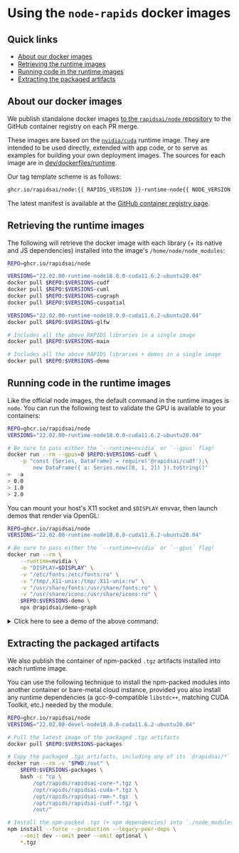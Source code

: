 # Using the `node-rapids` docker images

## Quick links

* [About our docker images](#develop-with-docker-and-the-vscode-remote-containers-extension)
* [Retrieving the runtime images](#retrieving-the-runtime-images)
* [Running code in the runtime images](#running-code-in-the-runtime-images)
* [Extracting the packaged artifacts](#extracting-the-packaged-artifacts)

## About our docker images

We publish standalone docker images [to the `rapidsai/node` repository](https://github.com/orgs/rapidsai/packages/container/package/node) to the GitHub container registry on each PR merge.

These images are based on the [`nvidia/cuda`](https://hub.docker.com/r/nvidia/cuda) runtime image. They are intended to be used directly, extended with app code, or to serve as examples for building your own deployment images. The sources for each image are in [dev/dockerfiles/runtime](https://github.com/rapidsai/node/tree/main/dev/dockerfiles/runtime).

Our tag template scheme is as follows:

```txt
ghcr.io/rapidsai/node:{{ RAPIDS_VERSION }}-runtime-node{{ NODE_VERSION }}-cuda{{ CUDA_VERSION }}-ubuntu{{ UBUNTU_VERSION }}-{{ LIBRARY_NAME }}
```

The latest manifest is available at the [GitHub container registry page](https://github.com/orgs/rapidsai/packages/container/package/node).

## Retrieving the runtime images

The following will retrieve the docker image with each library (+ its native and JS dependencies) installed into the image's `/home/node/node_modules`:

```bash
REPO=ghcr.io/rapidsai/node

VERSIONS="22.02.00-runtime-node18.0.0-cuda11.6.2-ubuntu20.04"
docker pull $REPO:$VERSIONS-cudf
docker pull $REPO:$VERSIONS-cuml
docker pull $REPO:$VERSIONS-cugraph
docker pull $REPO:$VERSIONS-cuspatial

VERSIONS="22.02.00-runtime-node18.0.0-cuda11.6.2-ubuntu20.04"
docker pull $REPO:$VERSIONS-glfw

# Includes all the above RAPIDS libraries in a single image
docker pull $REPO:$VERSIONS-main

# Includes all the above RAPIDS libraries + demos in a single image
docker pull $REPO:$VERSIONS-demo
```

## Running code in the runtime images

Like the official node images, the default command in the runtime images is `node`. You can run the following test to validate the GPU is available to your containers:

```bash
REPO=ghcr.io/rapidsai/node
VERSIONS="22.02.00-runtime-node18.0.0-cuda11.6.2-ubuntu20.04"

# Be sure to pass either the `--runtime=nvidia` or `--gpus` flag!
docker run --rm --gpus=0 $REPO:$VERSIONS-cudf \
    -p "const {Series, DataFrame} = require('@rapidsai/cudf');\
        new DataFrame({ a: Series.new([0, 1, 2]) }).toString()"
>   a
> 0.0
> 1.0
> 2.0

```

You can mount your host's X11 socket and `$DISPLAY` envvar, then launch demos that render via OpenGL:

```bash
REPO=ghcr.io/rapidsai/node
VERSIONS="22.02.00-runtime-node18.0.0-cuda11.6.2-ubuntu20.04"

# Be sure to pass either the `--runtime=nvidia` or `--gpus` flag!
docker run --rm \
    --runtime=nvidia \
    -e "DISPLAY=$DISPLAY" \
    -v "/etc/fonts:/etc/fonts:ro" \
    -v "/tmp/.X11-unix:/tmp/.X11-unix:rw" \
    -v "/usr/share/fonts:/usr/share/fonts:ro" \
    -v "/usr/share/icons:/usr/share/icons:ro" \
    $REPO:$VERSIONS-demo \
    npx @rapidsai/demo-graph
```

<details>
<summary>Click here to see a demo of the above command:</summary>
<img src="docs/images/docker-x11-socket-forwarding.gif"/>
</details>

## Extracting the packaged artifacts

We also publish the container of npm-packed `.tgz` artifacts installed into each runtime image.

You can use the following technique to install the npm-packed modules into another container or bare-metal cloud instance, provided you also install any runtime dependencies (a gcc-9-compatible `libstdc++`, matching CUDA Toolkit, etc.) needed by the module.

```bash
REPO=ghcr.io/rapidsai/node
VERSIONS="22.02.00-devel-node18.0.0-cuda11.6.2-ubuntu20.04"

# Pull the latest image of the packaged .tgz artifacts
docker pull $REPO:$VERSIONS-packages

# Copy the packaged .tgz artifacts, including any of its `@rapidsai/*` dependencies
docker run --rm -v "$PWD:/out" \
    $REPO:$VERSIONS-packages \
    bash -c "cp \
        /opt/rapids/rapidsai-core-*.tgz \
        /opt/rapids/rapidsai-cuda-*.tgz \
        /opt/rapids/rapidsai-rmm-*.tgz  \
        /opt/rapids/rapidsai-cudf-*.tgz \
        /out/"

# Install the npm-packed .tgz (+ npm dependencies) into `./node_modules`
npm install --force --production --legacy-peer-deps \
    --omit dev --omit peer --omit optional \
    *.tgz

```
